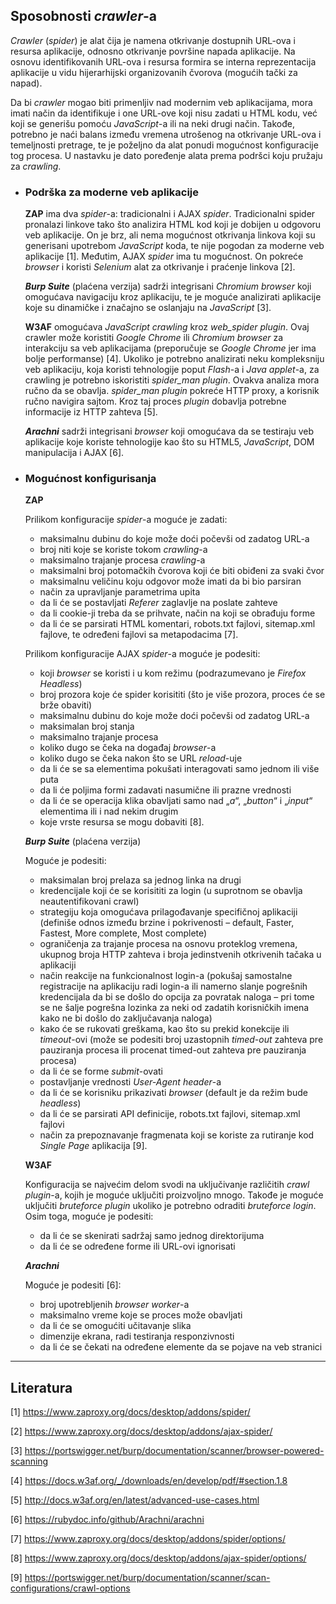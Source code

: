 ## Sposobnosti *crawler*-a

*Crawler* (*spider*) je alat čija je namena otkrivanje dostupnih URL-ova i resursa aplikacije, odnosno otkrivanje površine napada aplikacije. Na osnovu identifikovanih URL-ova i resursa formira se interna reprezentacija aplikacije u vidu hijerarhijski organizovanih čvorova (mogućih tački za napad).

Da bi *crawler* mogao biti primenljiv nad modernim veb aplikacijama, mora imati način da identifikuje i one URL-ove koji nisu zadati u HTML kodu, već koji se generišu pomoću *JavaScript*-a ili na neki drugi način. Takođe, potrebno je naći balans između vremena utrošenog na otkrivanje URL-ova i temeljnosti pretrage, te je poželjno da alat ponudi mogućnost konfiguracije tog procesa. U nastavku je dato poređenje alata prema podršci koju pružaju za *crawling*.

- ### Podrška za moderne veb aplikacije
    
    **ZAP** ima dva *spider*-a: tradicionalni i AJAX *spider*. Tradicionalni spider pronalazi linkove tako što analizira HTML kod koji je dobijen u odgovoru veb aplikacije. On je brz, ali nema mogućnost otkrivanja linkova koji su generisani upotrebom *JavaScript* koda, te nije pogodan za moderne veb aplikacije [1]. Međutim, AJAX *spider* ima tu mogućnost. On pokreće *browser* i koristi *Selenium* alat za otkrivanje i praćenje linkova [2].

    ***Burp Suite*** (plaćena verzija) sadrži integrisani *Chromium browser* koji omogućava navigaciju kroz aplikaciju, te je moguće analizirati aplikacije koje su dinamičke i značajno se oslanjaju na *JavaScript* [3].

    **W3AF** omogućava *JavaScript crawling* kroz *web_spider plugin*. Ovaj crawler može koristiti *Google Chrome* ili *Chromium* *browser* za interakciju sa veb aplikacijama (preporučuje se *Google Chrome* jer ima bolje performanse) [4]. Ukoliko je potrebno analizirati neku kompleksniju veb aplikaciju, koja koristi tehnologije poput *Flash*-a i *Java applet*-a, za crawling je potrebno iskoristiti *spider_man plugin*. Ovakva analiza mora ručno da se obavlja. *spider_man plugin* pokreće HTTP proxy, a korisnik ručno navigira sajtom. Kroz taj proces *plugin* dobavlja potrebne informacije iz HTTP zahteva [5]. 

    ***Arachni*** sadrži integrisani *browser* koji omogućava da se testiraju veb aplikacije koje koriste tehnologije kao što su HTML5, *JavaScript*, DOM manipulacija i AJAX [6].

- ### Mogućnost konfigurisanja

    **ZAP** 

    Prilikom konfiguracije *spider*-a moguće je zadati:
    - maksimalnu dubinu do koje može doći počevši od zadatog URL-a
    - broj niti koje se koriste tokom *crawling*-a
    - maksimalno trajanje procesa *crawling*-a
    - maksimalni broj potomačkih čvorova koji će biti obiđeni za svaki čvor
    - maksimalnu veličinu koju odgovor može imati da bi bio parsiran
    - način za upravljanje parametrima upita
    - da li će se postavljati *Referer* zaglavlje na poslate zahteve
    - da li cookie-ji treba da se prihvate, način na koji se obrađuju forme
    - da li će se parsirati HTML komentari, robots.txt fajlovi, sitemap.xml fajlove, te određeni fajlovi sa metapodacima [7].
    
    Prilikom konfiguracije AJAX *spider*-a moguće je podesiti:
    - koji *browser* se koristi i u kom režimu (podrazumevano je *Firefox Headless*)
    - broj prozora koje će spider korisititi (što je više prozora, proces će se brže obaviti)
    - maksimalnu dubinu do koje može doći počevši od zadatog URL-a
    - maksimalan broj stanja
    - maksimalno trajanje procesa
    - koliko dugo se čeka na događaj *browser*-a
    - koliko dugo se čeka nakon što se URL *reload*-uje
    - da li će se sa elementima pokušati interagovati samo jednom ili više puta
    - da li će poljima formi zadavati nasumične ili prazne vrednosti
    - da li će se operacija klika obavljati samo nad „*a*“, „*button*“ i „*input*“ elementima ili i nad nekim drugim
    - koje vrste resursa se mogu dobaviti [8].

    ***Burp Suite*** (plaćena verzija)
    
    Moguće je podesiti: 
    - maksimalan broj prelaza sa jednog linka na drugi
    - kredencijale koji će se korisititi za login (u suprotnom se obavlja neautentifikovani crawl)
    - strategiju koja omogućava prilagođavanje specifičnoj aplikaciji (definiše odnos između brzine i pokrivenosti – default, Faster, Fastest, More complete, Most complete)
    - ograničenja za trajanje procesa na osnovu proteklog vremena, ukupnog broja HTTP zahteva i broja jedinstvenih otkrivenih tačaka u aplikaciji
    - način reakcije na funkcionalnost login-a (pokušaj samostalne registracije na aplikaciju radi login-a ili namerno slanje pogrešnih kredencijala da bi se došlo do opcija za povratak naloga – pri tome se ne šalje pogrešna lozinka za neki od zadatih korisničkih imena kako ne bi došlo do zaključavanja naloga)
    - kako će se rukovati greškama, kao što su prekid konekcije ili *timeout*-ovi (može se podesiti broj uzastopnih *timed-out* zahteva pre pauziranja procesa ili procenat timed-out zahteva pre pauziranja procesa)
    - da li će se forme *submit*-ovati
    - postavljanje vrednosti *User-Agent* *header*-a
    - da li će se korisniku prikazivati *browser* (default je da režim bude *headless*)
    - da li će se parsirati API definicije, robots.txt fajlovi, sitemap.xml fajlovi
    - način za prepoznavanje fragmenata koji se koriste za rutiranje kod *Single Page* aplikacija [9].

    **W3AF**
    
    Konfiguracija se najvećim delom svodi na uključivanje različitih *crawl* *plugin*-a, kojih je moguće uključiti proizvoljno mnogo. Takođe je moguće uključiti *bruteforce* *plugin* ukoliko je potrebno odraditi *bruteforce* *login*. Osim toga, moguće je podesiti:
    - da li će se skenirati sadržaj samo jednog direktorijuma
    - da li će se određene forme ili URL-ovi ignorisati

    ***Arachni***
    
    Moguće je podesiti [6]: 
    - broj upotrebljenih *browser worker*-a
    - maksimalno vreme koje se proces može obavljati
    - da li će se omogućiti učitavanje slika
    - dimenzije ekrana, radi testiranja responzivnosti
    - da li će se čekati na određene elemente da se pojave na veb stranici


----
## Literatura

[1] https://www.zaproxy.org/docs/desktop/addons/spider/

[2] https://www.zaproxy.org/docs/desktop/addons/ajax-spider/

[3] https://portswigger.net/burp/documentation/scanner/browser-powered-scanning

[4] https://docs.w3af.org/_/downloads/en/develop/pdf/#section.1.8

[5] http://docs.w3af.org/en/latest/advanced-use-cases.html

[6] https://rubydoc.info/github/Arachni/arachni

[7] https://www.zaproxy.org/docs/desktop/addons/spider/options/

[8] https://www.zaproxy.org/docs/desktop/addons/ajax-spider/options/

[9] https://portswigger.net/burp/documentation/scanner/scan-configurations/crawl-options